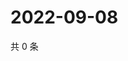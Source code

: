 # 2022-09-08

共 0 条

<!-- BEGIN WEIBO -->
<!-- 最后更新时间 Thu Sep 08 2022 08:32:22 GMT+0800 (China Standard Time) -->

<!-- END WEIBO -->
